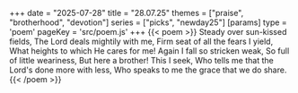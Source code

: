 +++
date = "2025-07-28"
title = "28.07.25"
themes = ["praise", "brotherhood", "devotion"]
series = ["picks", "newday25"]
[params]
  type = 'poem'
  pageKey = 'src/poem.js'
+++
{{< poem >}}
Steady over sun-kissed fields,
The Lord deals mightily with me,
Firm seat of all the fears I yield,
What heights to which He cares for me!
Again I fall so stricken weak,
So full of little weariness,
But here a brother! This I seek,
Who tells me that the Lord's done more with less,
Who speaks to me the grace that we do share.
{{< /poem >}}